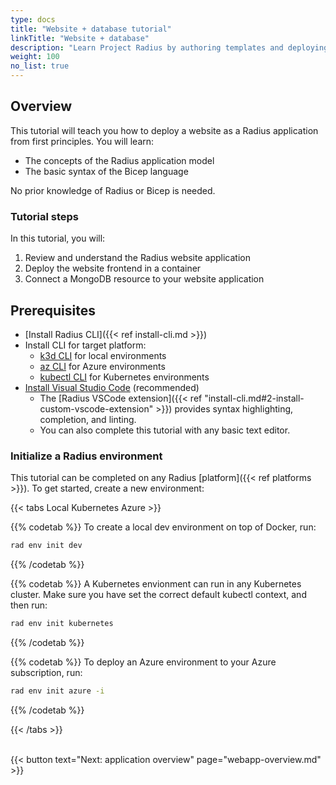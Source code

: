 ```yaml
---
type: docs
title: "Website + database tutorial"
linkTitle: "Website + database"
description: "Learn Project Radius by authoring templates and deploying a website with a database."
weight: 100
no_list: true
---
```


## Overview

This tutorial will teach you how to deploy a website as a Radius application from first principles. You will learn:  

- The concepts of the Radius application model
- The basic syntax of the Bicep language

No prior knowledge of Radius or Bicep is needed.

### Tutorial steps

In this tutorial, you will:

1. Review and understand the Radius website application
1. Deploy the website frontend in a container
1. Connect a MongoDB resource to your website application

## Prerequisites

- [Install Radius CLI]({{< ref install-cli.md >}})
- Install CLI for target platform:
  - [k3d CLI](https://github.com/k3d-io/k3d/releases) for local environments
  - [az CLI](https://docs.microsoft.com/cli/azure/install-azure-cli) for Azure environments
  - [kubectl CLI](https://kubernetes.io/docs/tasks/tools/) for Kubernetes environments
- [Install Visual Studio Code](https://code.visualstudio.com/) (recommended)
  - The [Radius VSCode extension]({{< ref "install-cli.md#2-install-custom-vscode-extension" >}}) provides syntax highlighting, completion, and linting.
  - You can also complete this tutorial with any basic text editor.

### Initialize a Radius environment

This tutorial can be completed on any Radius [platform]({{< ref platforms >}}). To get started, create a new environment:

{{< tabs Local Kubernetes Azure >}}

{{% codetab %}}
To create a local dev environment on top of Docker, run:

```sh
rad env init dev
```

{{% /codetab %}}

{{% codetab %}}
A Kubernetes envionment can run in any Kubernetes cluster. Make sure you have set the correct default kubectl context, and then run:

```sh
rad env init kubernetes
```

{{% /codetab %}}

{{% codetab %}}
To deploy an Azure environment to your Azure subscription, run:

```sh
rad env init azure -i
```

{{% /codetab %}}

{{< /tabs >}}

<br>{{< button text="Next: application overview" page="webapp-overview.md" >}}
